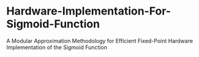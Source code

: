 # Hardware-Implementation-For-Sigmoid-Function
A Modular Approximation Methodology for Efficient Fixed-Point Hardware Implementation of the Sigmoid Function
